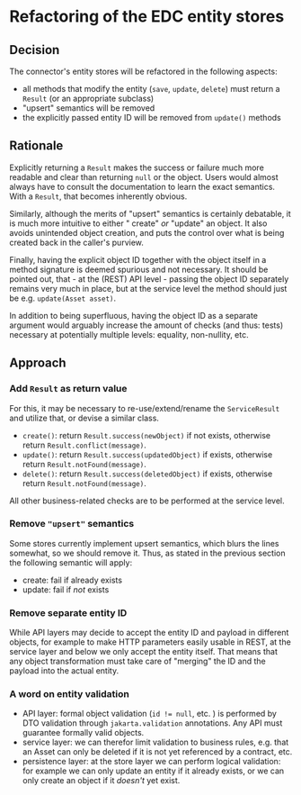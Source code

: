 # Refactoring of the EDC entity stores

## Decision

The connector's entity stores will be refactored in the following aspects:

- all methods that modify the entity (`save`, `update`, `delete`) must return a `Result` (or an appropriate subclass)
- "upsert" semantics will be removed
- the explicitly passed entity ID will be removed from `update()` methods

## Rationale

Explicitly returning a `Result` makes the success or failure much more readable and clear than returning `null` or the
object. Users would almost always have to consult the documentation to learn the exact semantics. With a `Result`, that
becomes inherently obvious.

Similarly, although the merits of "upsert" semantics is certainly debatable, it is much more intuitive to either "
create" _or_ "update" an object. It also avoids unintended object creation, and puts the control over what is being
created back in the caller's purview.

Finally, having the explicit object ID together with the object itself in a method signature is deemed spurious and not
necessary. It should be pointed out, that - at the (REST) API level - passing the object ID separately remains very much
in place, but at the service level the method should just be e.g. `update(Asset asset)`.

In addition to being superfluous, having the object ID as a separate argument would arguably increase the amount of
checks
(and thus: tests) necessary at potentially multiple levels: equality, non-nullity, etc.

## Approach

### Add `Result` as return value

For this, it may be necessary to re-use/extend/rename the `ServiceResult` and utilize that, or devise a similar class.

- `create()`: return `Result.success(newObject)` if not exists, otherwise return `Result.conflict(message)`.
- `update()`: return `Result.success(updatedObject)` if exists, otherwise return `Result.notFound(message)`.
- `delete()`: return `Result.success(deletedObject)` if exists, otherwise return `Result.notFound(message)`.

All other business-related checks are to be performed at the service level.

### Remove `"upsert"` semantics

Some stores currently implement upsert semantics, which blurs the lines somewhat, so we should remove it. Thus, as
stated in the previous section the following semantic will apply:

- create: fail if already exists
- update: fail if _not_ exists

### Remove separate entity ID

While API layers may decide to accept the entity ID and payload in different objects, for example to make HTTP
parameters easily usable in REST, at the service layer and below we only accept the entity itself. That means that any
object transformation must take care of "merging" the ID and the payload into the actual entity.

### A word on entity validation

- API layer: formal object validation (`id != null`, etc. ) is performed by DTO validation through `jakarta.validation`
  annotations. Any API must guarantee formally valid objects.
- service layer: we can therefor limit validation to business rules, e.g. that an Asset can only be deleted if it
  is not yet referenced by a contract, etc.
- persistence layer: at the store layer we can perform logical validation: for example we can only update an entity if
  it already exists, or we can only create an object if it _doesn't_ yet exist. 